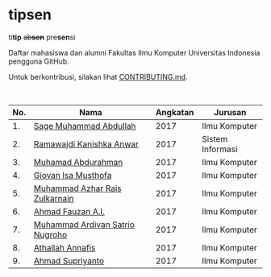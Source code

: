 # tipsen

ti**tip** ~~ab**sen**~~ pre**sen**si

Daftar mahasiswa dan alumni Fakultas Ilmu Komputer Universitas Indonesia pengguna GitHub.

Untuk berkontribusi, silakan lihat [CONTRIBUTING.md][contributing.md].

<br>

| No. | Nama                                      | Angkatan | Jurusan          |
| --- | ----------------------------------------- | -------- | ---------------- |
| 1.  | [Sage Muhammad Abdullah][laymonage]       | 2017     | Ilmu Komputer    |
| 2.  | [Ramawajdi Kanishka Anwar][ramawajdika]   | 2017     | Sistem Informasi |
| 3.  | [Muhamad Abdurahman][aabccd021]           | 2017     | Ilmu Komputer    |
| 4.  | [Giovan Isa Musthofa][giovanism]          | 2017     | Ilmu Komputer    |
| 5.  | [Muhammad Azhar Rais Zulkarnain][azharaiz]| 2017     | Ilmu Komputer    |
| 6.  | [Ahmad Fauzan A.I.][ahmad-fauzan458]      | 2017     | Ilmu Komputer    |
| 7.  | [Muhammad Ardivan Satrio Nugroho][nuga99] | 2017     | Ilmu Komputer    |
| 8.  | [Athallah Annafis][annafis1]              | 2017     | Ilmu Komputer    |
| 9.  | [Ahmad Supriyanto][butterchoco]           | 2017     | Ilmu Komputer    |

[contributing.md]: CONTRIBUTING.md
[laymonage]: https://github.com/laymonage
[ramawajdika]: https://github.com/ramawajdika
[aabccd021]: https://github.com/aabccd021
[giovanism]: https://github.com/giovanism
[azharaiz]: https://github.com/azharaiz
[ahmad-fauzan458]: https://github.com/ahmad-fauzan458
[nuga99]: https://github.com/nuga99
[annafis1]: https://github.com/annafis1
[butterchoco]: https://github.com/butterchoco
